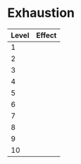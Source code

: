 # Exhaustion


| Level | Effect |
| ----- | ------ |
| 1     |        |
| 2     |        |
| 3     |        |
| 4     |        |
| 5     |        |
| 6     |        |
| 7     |        |
| 8     |        |
| 9     |        |
| 10    |        |
